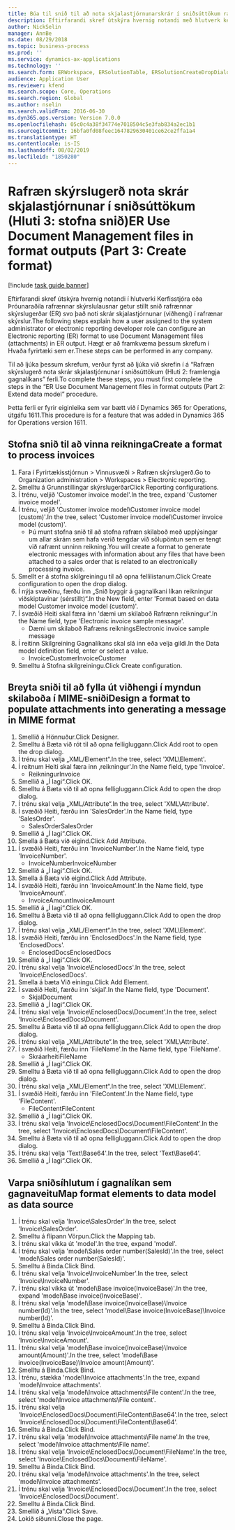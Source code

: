 ```yaml
---
title: Búa til snið til að nota skjalastjórnunarskrár í sniðsúttökum rafrænnar skýrslugerðar
description: Eftirfarandi skref útskýra hvernig notandi með hlutverk kerfisstjóra eða þróunaraðila rafrænnar skýrslugerðar getur stillg snið rafrænnar skýrslugerðar til að nota skjalastjórnunarskrár í rafrænum skýrslum.
author: NickSelin
manager: AnnBe
ms.date: 08/29/2018
ms.topic: business-process
ms.prod: ''
ms.service: dynamics-ax-applications
ms.technology: ''
ms.search.form: ERWorkspace, ERSolutionTable, ERSolutionCreateDropDialog, EROperationDesigner, ERComponentTypeDropDialog
audience: Application User
ms.reviewer: kfend
ms.search.scope: Core, Operations
ms.search.region: Global
ms.author: nselin
ms.search.validFrom: 2016-06-30
ms.dyn365.ops.version: Version 7.0.0
ms.openlocfilehash: 05c0c4a38f34774e7018504c5e3fab834a2ec1b1
ms.sourcegitcommit: 16bfa0fd08feec1647829630401ce62ce2ffa1a4
ms.translationtype: HT
ms.contentlocale: is-IS
ms.lasthandoff: 08/02/2019
ms.locfileid: "1850280"
---
```

# <a name="er-use-document-management-files-in-format-outputs-part-3-create-format"></a><span data-ttu-id="7a00e-103">Rafræn skýrslugerð nota skrár skjalastjórnunar í sniðsúttökum (Hluti 3: stofna snið)</span><span class="sxs-lookup"><span data-stu-id="7a00e-103">ER Use Document Management files in format outputs (Part 3: Create format)</span></span>

[!include [task guide banner](../../includes/task-guide-banner.md)]

<span data-ttu-id="7a00e-104">Eftirfarandi skref útskýra hvernig notandi í hlutverki Kerfisstjóra eða Þróunaraðila rafrænnar skýrslulausnar getur stillt snið rafrænnar skýrslugerðar (ER) svo það noti skrár skjalastjórnunar (viðhengi) í rafrænar skýrslur.</span><span class="sxs-lookup"><span data-stu-id="7a00e-104">The following steps explain how a user assigned to the system administrator or electronic reporting developer role can configure an Electronic reporting (ER) format to use Document Management files (attachments) in ER output.</span></span> <span data-ttu-id="7a00e-105">Hægt er að framkvæma þessum skrefum í Hvaða fyrirtæki sem er.</span><span class="sxs-lookup"><span data-stu-id="7a00e-105">These steps can be performed in any company.</span></span>

<span data-ttu-id="7a00e-106">Til að ljúka þessum skrefum, verður fyrst að ljúka við skrefin í á “Rafræn skýrslugerð nota skrár skjalastjórnunar í sniðsúttökum (Hluti 2: framlengja gagnalíkans” ferli.</span><span class="sxs-lookup"><span data-stu-id="7a00e-106">To complete these steps, you must first complete the steps in the “ER Use Document Management files in format outputs (Part 2: Extend data model” procedure.</span></span>

<span data-ttu-id="7a00e-107">Þetta ferli er fyrir eiginleika sem var bætt við í Dynamics 365 for Operations, útgáfu 1611.</span><span class="sxs-lookup"><span data-stu-id="7a00e-107">This procedure is for a feature that was added in Dynamics 365 for Operations version 1611.</span></span>


## <a name="create-a-format-to-process-invoices"></a><span data-ttu-id="7a00e-108">Stofna snið til að vinna reikninga</span><span class="sxs-lookup"><span data-stu-id="7a00e-108">Create a format to process invoices</span></span>
1. <span data-ttu-id="7a00e-109">Fara í Fyrirtækisstjórnun > Vinnusvæði > Rafræn skýrslugerð.</span><span class="sxs-lookup"><span data-stu-id="7a00e-109">Go to Organization administration > Workspaces > Electronic reporting.</span></span>
2. <span data-ttu-id="7a00e-110">Smelltu á Grunnstillingar skýrslugerðar</span><span class="sxs-lookup"><span data-stu-id="7a00e-110">Click Reporting configurations.</span></span>
3. <span data-ttu-id="7a00e-111">Í trénu, veljið 'Customer invoice model'.</span><span class="sxs-lookup"><span data-stu-id="7a00e-111">In the tree, expand 'Customer invoice model'.</span></span>
4. <span data-ttu-id="7a00e-112">Í trénu, veljið 'Customer invoice model\Customer invoice model (custom)'.</span><span class="sxs-lookup"><span data-stu-id="7a00e-112">In the tree, select 'Customer invoice model\Customer invoice model (custom)'.</span></span>
    * <span data-ttu-id="7a00e-113">Þú munt stofna snið til að stofna rafræn skilaboð með upplýsingar um allar skrám sem hafa verið tengdar við sölupöntun sem er tengt við rafrænt unninn reikning.</span><span class="sxs-lookup"><span data-stu-id="7a00e-113">You will create a format to generate electronic messages with information about any files that have been attached to a sales order that is related to an electronically processing invoice.</span></span>  
5. <span data-ttu-id="7a00e-114">Smellt er á stofna skilgreiningu til að opna fellilistanum.</span><span class="sxs-lookup"><span data-stu-id="7a00e-114">Click Create configuration to open the drop dialog.</span></span>
6. <span data-ttu-id="7a00e-115">Í nýja svæðinu, færðu inn „Snið byggir á gagnalíkani líkan reikningur viðskiptavinar (sérstillt)“.</span><span class="sxs-lookup"><span data-stu-id="7a00e-115">In the New field, enter 'Format based on data model Customer invoice model (custom)'.</span></span>
7. <span data-ttu-id="7a00e-116">Í svæðið Heiti skal færa inn 'dæmi um skilaboð Rafrænn reikningur'.</span><span class="sxs-lookup"><span data-stu-id="7a00e-116">In the Name field, type 'Electronic invoice sample message'.</span></span>
    * <span data-ttu-id="7a00e-117">Dæmi um skilaboð Rafræns reiknings</span><span class="sxs-lookup"><span data-stu-id="7a00e-117">Electronic invoice sample message</span></span>  
8. <span data-ttu-id="7a00e-118">Í reitinn Skilgreining Gagnalíkans skal slá inn eða velja gildi.</span><span class="sxs-lookup"><span data-stu-id="7a00e-118">In the Data model definition field, enter or select a value.</span></span>
    * <span data-ttu-id="7a00e-119">InvoiceCustomer</span><span class="sxs-lookup"><span data-stu-id="7a00e-119">InvoiceCustomer</span></span>  
9. <span data-ttu-id="7a00e-120">Smelltu á Stofna skilgreiningu.</span><span class="sxs-lookup"><span data-stu-id="7a00e-120">Click Create configuration.</span></span>

## <a name="design-a-format-to-populate-attachments-into-generating-a-message-in-mime-format"></a><span data-ttu-id="7a00e-121">Breyta sniði til að fylla út viðhengi í myndun skilaboða í MIME-sniði</span><span class="sxs-lookup"><span data-stu-id="7a00e-121">Design a format to populate attachments into generating a message in MIME format</span></span>
1. <span data-ttu-id="7a00e-122">Smellið á Hönnuður.</span><span class="sxs-lookup"><span data-stu-id="7a00e-122">Click Designer.</span></span>
2. <span data-ttu-id="7a00e-123">Smelltu á Bæta við rót til að opna felligluggann.</span><span class="sxs-lookup"><span data-stu-id="7a00e-123">Click Add root to open the drop dialog.</span></span>
3. <span data-ttu-id="7a00e-124">Í trénu skal velja „XML/Element“.</span><span class="sxs-lookup"><span data-stu-id="7a00e-124">In the tree, select 'XML\Element'.</span></span>
4. <span data-ttu-id="7a00e-125">Í reitnum Heiti skal færa inn ‚reikningur'.</span><span class="sxs-lookup"><span data-stu-id="7a00e-125">In the Name field, type 'Invoice'.</span></span>
    * <span data-ttu-id="7a00e-126">Reikningur</span><span class="sxs-lookup"><span data-stu-id="7a00e-126">Invoice</span></span>  
5. <span data-ttu-id="7a00e-127">Smellið á „Í lagi“.</span><span class="sxs-lookup"><span data-stu-id="7a00e-127">Click OK.</span></span>
6. <span data-ttu-id="7a00e-128">Smelltu á Bæta við til að opna felligluggann.</span><span class="sxs-lookup"><span data-stu-id="7a00e-128">Click Add to open the drop dialog.</span></span>
7. <span data-ttu-id="7a00e-129">Í trénu skal velja „XML/Attribute“.</span><span class="sxs-lookup"><span data-stu-id="7a00e-129">In the tree, select 'XML\Attribute'.</span></span>
8. <span data-ttu-id="7a00e-130">Í svæðið Heiti, færðu inn 'SalesOrder'.</span><span class="sxs-lookup"><span data-stu-id="7a00e-130">In the Name field, type 'SalesOrder'.</span></span>
    * <span data-ttu-id="7a00e-131">SalesOrder</span><span class="sxs-lookup"><span data-stu-id="7a00e-131">SalesOrder</span></span>  
9. <span data-ttu-id="7a00e-132">Smellið á „Í lagi“.</span><span class="sxs-lookup"><span data-stu-id="7a00e-132">Click OK.</span></span>
10. <span data-ttu-id="7a00e-133">Smella á Bæta við eigind.</span><span class="sxs-lookup"><span data-stu-id="7a00e-133">Click Add Attribute.</span></span>
11. <span data-ttu-id="7a00e-134">Í svæðið Heiti, færðu inn 'InvoiceNumber'.</span><span class="sxs-lookup"><span data-stu-id="7a00e-134">In the Name field, type 'InvoiceNumber'.</span></span>
    * <span data-ttu-id="7a00e-135">InvoiceNumber</span><span class="sxs-lookup"><span data-stu-id="7a00e-135">InvoiceNumber</span></span>  
12. <span data-ttu-id="7a00e-136">Smellið á „Í lagi“.</span><span class="sxs-lookup"><span data-stu-id="7a00e-136">Click OK.</span></span>
13. <span data-ttu-id="7a00e-137">Smella á Bæta við eigind.</span><span class="sxs-lookup"><span data-stu-id="7a00e-137">Click Add Attribute.</span></span>
14. <span data-ttu-id="7a00e-138">Í svæðið Heiti, færðu inn 'InvoiceAmount'.</span><span class="sxs-lookup"><span data-stu-id="7a00e-138">In the Name field, type 'InvoiceAmount'.</span></span>
    * <span data-ttu-id="7a00e-139">InvoiceAmount</span><span class="sxs-lookup"><span data-stu-id="7a00e-139">InvoiceAmount</span></span>  
15. <span data-ttu-id="7a00e-140">Smellið á „Í lagi“.</span><span class="sxs-lookup"><span data-stu-id="7a00e-140">Click OK.</span></span>
16. <span data-ttu-id="7a00e-141">Smelltu á Bæta við til að opna felligluggann.</span><span class="sxs-lookup"><span data-stu-id="7a00e-141">Click Add to open the drop dialog.</span></span>
17. <span data-ttu-id="7a00e-142">Í trénu skal velja „XML/Element“.</span><span class="sxs-lookup"><span data-stu-id="7a00e-142">In the tree, select 'XML\Element'.</span></span>
18. <span data-ttu-id="7a00e-143">Í svæðið Heiti, færðu inn 'EnclosedDocs'.</span><span class="sxs-lookup"><span data-stu-id="7a00e-143">In the Name field, type 'EnclosedDocs'.</span></span>
    * <span data-ttu-id="7a00e-144">EnclosedDocs</span><span class="sxs-lookup"><span data-stu-id="7a00e-144">EnclosedDocs</span></span>  
19. <span data-ttu-id="7a00e-145">Smellið á „Í lagi“.</span><span class="sxs-lookup"><span data-stu-id="7a00e-145">Click OK.</span></span>
20. <span data-ttu-id="7a00e-146">Í trénu skal velja 'Invoice\EnclosedDocs'.</span><span class="sxs-lookup"><span data-stu-id="7a00e-146">In the tree, select 'Invoice\EnclosedDocs'.</span></span>
21. <span data-ttu-id="7a00e-147">Smella á bæta Við einingu.</span><span class="sxs-lookup"><span data-stu-id="7a00e-147">Click Add Element.</span></span>
22. <span data-ttu-id="7a00e-148">Í svæðið Heiti, færðu inn 'skjal'.</span><span class="sxs-lookup"><span data-stu-id="7a00e-148">In the Name field, type 'Document'.</span></span>
    * <span data-ttu-id="7a00e-149">Skjal</span><span class="sxs-lookup"><span data-stu-id="7a00e-149">Document</span></span>  
23. <span data-ttu-id="7a00e-150">Smellið á „Í lagi“.</span><span class="sxs-lookup"><span data-stu-id="7a00e-150">Click OK.</span></span>
24. <span data-ttu-id="7a00e-151">Í trénu skal velja 'Invoice\EnclosedDocs\Document'.</span><span class="sxs-lookup"><span data-stu-id="7a00e-151">In the tree, select 'Invoice\EnclosedDocs\Document'.</span></span>
25. <span data-ttu-id="7a00e-152">Smelltu á Bæta við til að opna felligluggann.</span><span class="sxs-lookup"><span data-stu-id="7a00e-152">Click Add to open the drop dialog.</span></span>
26. <span data-ttu-id="7a00e-153">Í trénu skal velja „XML/Attribute“.</span><span class="sxs-lookup"><span data-stu-id="7a00e-153">In the tree, select 'XML\Attribute'.</span></span>
27. <span data-ttu-id="7a00e-154">Í svæðið Heiti, færðu inn 'FileName'.</span><span class="sxs-lookup"><span data-stu-id="7a00e-154">In the Name field, type 'FileName'.</span></span>
    * <span data-ttu-id="7a00e-155">Skráarheiti</span><span class="sxs-lookup"><span data-stu-id="7a00e-155">FileName</span></span>  
28. <span data-ttu-id="7a00e-156">Smellið á „Í lagi“.</span><span class="sxs-lookup"><span data-stu-id="7a00e-156">Click OK.</span></span>
29. <span data-ttu-id="7a00e-157">Smelltu á Bæta við til að opna felligluggann.</span><span class="sxs-lookup"><span data-stu-id="7a00e-157">Click Add to open the drop dialog.</span></span>
30. <span data-ttu-id="7a00e-158">Í trénu skal velja „XML/Element“.</span><span class="sxs-lookup"><span data-stu-id="7a00e-158">In the tree, select 'XML\Element'.</span></span>
31. <span data-ttu-id="7a00e-159">Í svæðið Heiti, færðu inn 'FileContent'.</span><span class="sxs-lookup"><span data-stu-id="7a00e-159">In the Name field, type 'FileContent'.</span></span>
    * <span data-ttu-id="7a00e-160">FileContent</span><span class="sxs-lookup"><span data-stu-id="7a00e-160">FileContent</span></span>  
32. <span data-ttu-id="7a00e-161">Smellið á „Í lagi“.</span><span class="sxs-lookup"><span data-stu-id="7a00e-161">Click OK.</span></span>
33. <span data-ttu-id="7a00e-162">Í trénu skal velja 'Invoice\EnclosedDocs\Document\FileContent'.</span><span class="sxs-lookup"><span data-stu-id="7a00e-162">In the tree, select 'Invoice\EnclosedDocs\Document\FileContent'.</span></span>
34. <span data-ttu-id="7a00e-163">Smelltu á Bæta við til að opna felligluggann.</span><span class="sxs-lookup"><span data-stu-id="7a00e-163">Click Add to open the drop dialog.</span></span>
35. <span data-ttu-id="7a00e-164">Í trénu skal velja 'Text\Base64'.</span><span class="sxs-lookup"><span data-stu-id="7a00e-164">In the tree, select 'Text\Base64'.</span></span>
36. <span data-ttu-id="7a00e-165">Smellið á „Í lagi“.</span><span class="sxs-lookup"><span data-stu-id="7a00e-165">Click OK.</span></span>

## <a name="map-format-elements-to-data-model-as-data-source"></a><span data-ttu-id="7a00e-166">Varpa sniðsíhlutum í gagnalíkan sem gagnaveitu</span><span class="sxs-lookup"><span data-stu-id="7a00e-166">Map format elements to data model as data source</span></span>
1. <span data-ttu-id="7a00e-167">Í trénu skal velja 'Invoice\SalesOrder'.</span><span class="sxs-lookup"><span data-stu-id="7a00e-167">In the tree, select 'Invoice\SalesOrder'.</span></span>
2. <span data-ttu-id="7a00e-168">Smelltu á flipann Vörpun.</span><span class="sxs-lookup"><span data-stu-id="7a00e-168">Click the Mapping tab.</span></span>
3. <span data-ttu-id="7a00e-169">Í trénu skal víkka út 'model'.</span><span class="sxs-lookup"><span data-stu-id="7a00e-169">In the tree, expand 'model'.</span></span>
4. <span data-ttu-id="7a00e-170">Í trénu skal velja 'model\Sales order number(SalesId)'.</span><span class="sxs-lookup"><span data-stu-id="7a00e-170">In the tree, select 'model\Sales order number(SalesId)'.</span></span>
5. <span data-ttu-id="7a00e-171">Smelltu á Binda.</span><span class="sxs-lookup"><span data-stu-id="7a00e-171">Click Bind.</span></span>
6. <span data-ttu-id="7a00e-172">Í trénu skal velja 'Invoice\InvoiceNumber'.</span><span class="sxs-lookup"><span data-stu-id="7a00e-172">In the tree, select 'Invoice\InvoiceNumber'.</span></span>
7. <span data-ttu-id="7a00e-173">Í trénu skal víkka út 'model\Base invoice(InvoiceBase)'.</span><span class="sxs-lookup"><span data-stu-id="7a00e-173">In the tree, expand 'model\Base invoice(InvoiceBase)'.</span></span>
8. <span data-ttu-id="7a00e-174">Í trénu skal velja 'model\Base invoice(InvoiceBase)\Invoice number(Id)'.</span><span class="sxs-lookup"><span data-stu-id="7a00e-174">In the tree, select 'model\Base invoice(InvoiceBase)\Invoice number(Id)'.</span></span>
9. <span data-ttu-id="7a00e-175">Smelltu á Binda.</span><span class="sxs-lookup"><span data-stu-id="7a00e-175">Click Bind.</span></span>
10. <span data-ttu-id="7a00e-176">Í trénu skal velja 'Invoice\InvoiceAmount'.</span><span class="sxs-lookup"><span data-stu-id="7a00e-176">In the tree, select 'Invoice\InvoiceAmount'.</span></span>
11. <span data-ttu-id="7a00e-177">Í trénu skal velja 'model\Base invoice(InvoiceBase)\Invoice amount(Amount)'.</span><span class="sxs-lookup"><span data-stu-id="7a00e-177">In the tree, select 'model\Base invoice(InvoiceBase)\Invoice amount(Amount)'.</span></span>
12. <span data-ttu-id="7a00e-178">Smelltu á Binda.</span><span class="sxs-lookup"><span data-stu-id="7a00e-178">Click Bind.</span></span>
13. <span data-ttu-id="7a00e-179">Í trénu, stækka 'model\Invoice attachments'.</span><span class="sxs-lookup"><span data-stu-id="7a00e-179">In the tree, expand 'model\Invoice attachments'.</span></span>
14. <span data-ttu-id="7a00e-180">Í trénu skal velja 'model\Invoice attachments\File content'.</span><span class="sxs-lookup"><span data-stu-id="7a00e-180">In the tree, select 'model\Invoice attachments\File content'.</span></span>
15. <span data-ttu-id="7a00e-181">Í trénu skal velja 'Invoice\EnclosedDocs\Document\FileContent\Base64'.</span><span class="sxs-lookup"><span data-stu-id="7a00e-181">In the tree, select 'Invoice\EnclosedDocs\Document\FileContent\Base64'.</span></span>
16. <span data-ttu-id="7a00e-182">Smelltu á Binda.</span><span class="sxs-lookup"><span data-stu-id="7a00e-182">Click Bind.</span></span>
17. <span data-ttu-id="7a00e-183">Í trénu skal velja 'model\Invoice attachments\File name'.</span><span class="sxs-lookup"><span data-stu-id="7a00e-183">In the tree, select 'model\Invoice attachments\File name'.</span></span>
18. <span data-ttu-id="7a00e-184">Í trénu skal velja 'Invoice\EnclosedDocs\Document\FileName'.</span><span class="sxs-lookup"><span data-stu-id="7a00e-184">In the tree, select 'Invoice\EnclosedDocs\Document\FileName'.</span></span>
19. <span data-ttu-id="7a00e-185">Smelltu á Binda.</span><span class="sxs-lookup"><span data-stu-id="7a00e-185">Click Bind.</span></span>
20. <span data-ttu-id="7a00e-186">Í trénu skal velja 'model\Invoice attachments'.</span><span class="sxs-lookup"><span data-stu-id="7a00e-186">In the tree, select 'model\Invoice attachments'.</span></span>
21. <span data-ttu-id="7a00e-187">Í trénu skal velja 'Invoice\EnclosedDocs\Document'.</span><span class="sxs-lookup"><span data-stu-id="7a00e-187">In the tree, select 'Invoice\EnclosedDocs\Document'.</span></span>
22. <span data-ttu-id="7a00e-188">Smelltu á Binda.</span><span class="sxs-lookup"><span data-stu-id="7a00e-188">Click Bind.</span></span>
23. <span data-ttu-id="7a00e-189">Smellið á „Vista“.</span><span class="sxs-lookup"><span data-stu-id="7a00e-189">Click Save.</span></span>
24. <span data-ttu-id="7a00e-190">Lokið síðunni.</span><span class="sxs-lookup"><span data-stu-id="7a00e-190">Close the page.</span></span>

